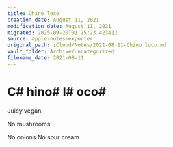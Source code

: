```yaml
---
title: Chino loco
creation_date: August 11, 2021
modification_date: August 11, 2021
migrated: 2025-09-20T01:25:23.423412
source: apple-notes-exporter
original_path: iCloud/Notes/2021-08-11-Chino loco.md
vault_folder: Archive/uncategorized
filename_date: 2021-08-11
---
```



# C# hino#  l# oco# 

Juicy vegan, 

No mushrooms 

No onions 
No sour cream 

